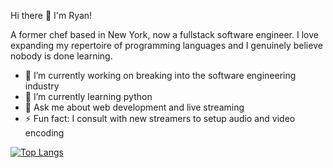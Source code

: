 Hi there 👋 I'm Ryan!

A former chef based in New York, now a fullstack software engineer. I love expanding my repertoire of programming languages and I genuinely believe nobody is done learning.

- 🔭 I’m currently working on breaking into the software engineering industry
- 🌱 I’m currently learning python
- 💬 Ask me about web development and live streaming
- ⚡ Fun fact: I consult with new streamers to setup audio and video encoding

[![Top Langs](https://github-readme-stats-git-masterrstaa-rickstaa.vercel.app/api/top-langs/?username=RMottola68&theme=tokyonight)](https://github.com/anuraghazra/github-readme-stats)
